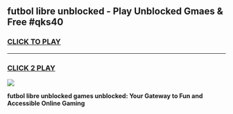 
## futbol libre unblocked - Play Unblocked Gmaes & Free #qks40
<h3>
<a href="https://news.freeplayer.one?title=futbol_libre_unblocked&ref=24F">CLICK TO PLAY</a></h3>
<hr>

<h3>
<a href="https://news.freeplayer.one?title=futbol_libre_unblocked&ref=24F">CLICK 2 PLAY</a>
  
</h3>

<a href="https://news.freeplayer.one?title=futbol_libre_unblocked&ref=24F/"><img src="https://clearcache.store/games.png"></a>


**futbol libre unblocked games unblocked: Your Gateway to Fun and Accessible Online Gaming**
